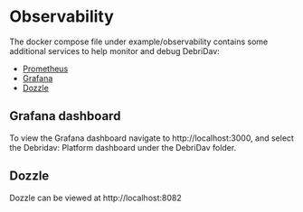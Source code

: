 # Observability

The docker compose file under example/observability contains some additional services to help
monitor and debug DebriDav:

- [Prometheus](https://prometheus.io/)
- [Grafana](https://grafana.com/)
- [Dozzle](https://dozzle.dev/)

## Grafana dashboard

To view the Grafana dashboard navigate to http://localhost:3000, and select the Debridav: Platform dashboard under the
DebriDav folder.

## Dozzle

Dozzle can be viewed at http://localhost:8082